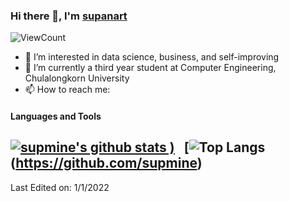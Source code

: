 ### Hi there 👋, I'm [supanart](https://www.linkedin.com/in/supanart-barnsongkit-389407175/)

![ViewCount](https://komarev.com/ghpvc/?username=supmine&style=plastic)
- 👀 I’m interested in data science, business, and self-improving
- 🌱 I’m currently a third year student at Computer Engineering, Chulalongkorn University
- 📫 How to reach me: 
  
#### Languages and Tools 

[![supmine's github stats](https://github-readme-stats.vercel.app/api?username=supmine&count_private=true)
)](https://github.com/supmine?tab=repositories)
&nbsp;&nbsp;[![Top Langs](https://github-readme-stats.vercel.app/api/top-langs/?username=supmine&layout=compact&theme=highcontrast)(https://github.com/supmine)
-----

Last Edited on: 1/1/2022
<!---
supmine/supmine is a ✨ special ✨ repository because its `README.md` (this file) appears on your GitHub profile.
You can click the Preview link to take a look at your changes.
--->
